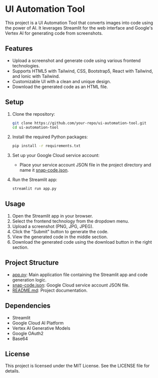 # UI Automation Tool

This project is a UI Automation Tool that converts images into code using the power of AI. It leverages Streamlit for the web interface and Google's Vertex AI for generating code from screenshots.

## Features

- Upload a screenshot and generate code using various frontend technologies.
- Supports HTML5 with Tailwind, CSS, Bootstrap5, React with Tailwind, and Ionic with Tailwind.
- Customizable UI with a clean and unique design.
- Download the generated code as an HTML file.

## Setup

1. Clone the repository:
    ```sh
    git clone https://github.com/your-repo/ui-automation-tool.git
    cd ui-automation-tool
    ```

2. Install the required Python packages:
    ```sh
    pip install -r requirements.txt
    ```

3. Set up your Google Cloud service account:
    - Place your service account JSON file in the project directory and name it [snap-code.json](http://_vscodecontentref_/2).

4. Run the Streamlit app:
    ```sh
    streamlit run app.py
    ```

## Usage

1. Open the Streamlit app in your browser.
2. Select the frontend technology from the dropdown menu.
3. Upload a screenshot (PNG, JPG, JPEG).
4. Click the "Submit" button to generate the code.
5. View the generated code in the middle section.
6. Download the generated code using the download button in the right section.

## Project Structure

- [app.py](http://_vscodecontentref_/3): Main application file containing the Streamlit app and code generation logic.
- [snap-code.json](http://_vscodecontentref_/4): Google Cloud service account JSON file.
- [README.md](http://_vscodecontentref_/5): Project documentation.

## Dependencies

- Streamlit
- Google Cloud AI Platform
- Vertex AI Generative Models
- Google OAuth2
- Base64

## License

This project is licensed under the MIT License. See the LICENSE file for details.